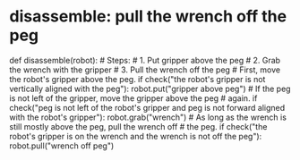

# disassemble: pull the wrench off the peg
def disassemble(robot):
    # Steps:
    #  1. Put gripper above the peg
    #  2. Grab the wrench with the gripper
    #  3. Pull the wrench off the peg
    # First, move the robot's gripper above the peg.
    if check("the robot's gripper is not vertically aligned with the peg"):
        robot.put("gripper above peg")
    # If the peg is not left of the gripper, move the gripper above the peg
    # again.
    if check("peg is not left of the robot's gripper and peg is not forward aligned with the robot's gripper"):
        robot.grab("wrench")
    # As long as the wrench is still mostly above the peg, pull the wrench off
    # the peg.
    if check("the robot's gripper is on the wrench and the wrench is not off the peg"):
        robot.pull("wrench off peg")